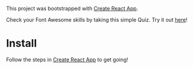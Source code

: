 This project was bootstrapped with [Create React App](https://github.com/facebookincubator/create-react-app).

Check your Font Awesome skills by taking this simple Quiz.
Try it out [here](https://fa-quiz.naffiq.com)!

# Install

Follow the steps in [Create React App](https://github.com/facebookincubator/create-react-app) to get going!

